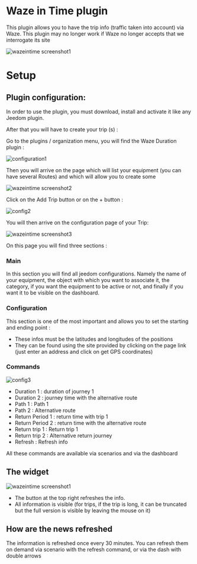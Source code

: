 # Waze in Time plugin 

This plugin allows you to have the trip info (traffic taken into account) via Waze. This plugin may no longer work if Waze no longer accepts that we interrogate its site

![wazeintime screenshot1](./images/wazeintime_screenshot1.jpg)

# Setup 

## Plugin configuration: 

In order to use the plugin, you must download, install and activate it like any Jeedom plugin.

After that you will have to create your trip (s) :

Go to the plugins / organization menu, you will find the Waze Duration plugin :

![configuration1](./images/configuration1.jpg)

Then you will arrive on the page which will list your equipment (you can have several Routes) and which will allow you to create some

![wazeintime screenshot2](./images/wazeintime_screenshot2.jpg)

Click on the Add Trip button or on the + button :

![config2](./images/config2.jpg)

You will then arrive on the configuration page of your Trip:

![wazeintime screenshot3](./images/wazeintime_screenshot3.jpg)

On this page you will find three sections :

### Main

In this section you will find all jeedom configurations. Namely the name of your equipment, the object with which you want to associate it, the category, if you want the equipment to be active or not, and finally if you want it to be visible on the dashboard.

### Configuration

This section is one of the most important and allows you to set the starting and ending point :

-   These infos must be the latitudes and longitudes of the positions
-   They can be found using the site provided by clicking on the page link (just enter an address and click on get GPS coordinates)

### Commands

![config3](./images/config3.jpg)

-   Duration 1 : duration of journey 1
-   Duration 2 : journey time with the alternative route
-   Path 1 : Path 1
-   Path 2 : Alternative route
-   Return Period 1 : return time with trip 1
-   Return Period 2 : return time with the alternative route
-   Return trip 1 : Return trip 1
-   Return trip 2 : Alternative return journey
-   Refresh : Refresh info

All these commands are available via scenarios and via the dashboard

## The widget

![wazeintime screenshot1](./images/wazeintime_screenshot1.jpg)

-   The button at the top right refreshes the info.
-   All information is visible (for trips, if the trip is long, it can be truncated but the full version is visible by leaving the mouse on it)

## How are the news refreshed

The information is refreshed once every 30 minutes. You can refresh them on demand via scenario with the refresh command, or via the dash with double arrows
